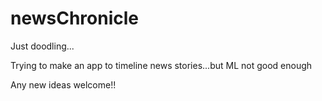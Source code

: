 # newsChronicle


Just doodling...

Trying to make an app to timeline news stories...but ML not good enough 

Any new ideas welcome!!
